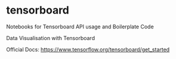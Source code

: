 # tensorboard
Notebooks for Tensorboard API usage and Boilerplate Code

Data Visualisation with Tensorboard

Official Docs: https://www.tensorflow.org/tensorboard/get_started
